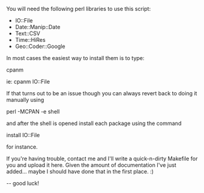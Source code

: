 You will need the following perl libraries
to use this script:

* IO::File
* Date::Manip::Date
* Text::CSV
* Time::HiRes
* Geo::Coder::Google

In most cases the easiest way to install them
is to type:

cpanm <LIBRARY>

ie: cpanm IO::File

If that turns out to be an issue though you can
always revert back to doing it manually using

perl -MCPAN -e shell

and after the shell is opened install each package
using the command

install IO::File

for instance.

If you're having trouble, contact me and I'll 
write a quick-n-dirty Makefile for you and upload
it here.  Given the amount of documentation I've
just added... maybe I should have done that in 
the first place. :)

-- good luck!

